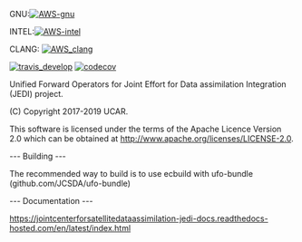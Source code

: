 GNU:[![AWS-gnu](https://codebuild.us-east-1.amazonaws.com/badges?uuid=eyJlbmNyeXB0ZWREYXRhIjoiVjRjeGRXc2EyQit2Z3J4YXNWYjl3dGpWaFMyc0V4UkxGR25PS29VSXN1Z3ExbjJwNHBjRVZCUUptV243dlNWUFFtSmdxS1k5VHBwK25HeHdNbXJmTlFRPSIsIml2UGFyYW1ldGVyU3BlYyI6InM4dW1jYjE1enUxU216Y3UiLCJtYXRlcmlhbFNldFNlcmlhbCI6MX0%3D&branch=develop)](https://console.aws.amazon.com/codesuite/codebuild/projects/automated-testing-ufo-gnu/history?region=us-east-1)

INTEL:[![AWS-intel](https://codebuild.us-east-1.amazonaws.com/badges?uuid=eyJlbmNyeXB0ZWREYXRhIjoiUGxUMXUrdkNTVURCcjlwaTFlVlZ5eklHWGNodVdlWko2M0phM0lTRVIrWS9OcWQraWpwN3FvL240N2FDZWdEZGF3dU9vSHZHS1lFbEVJd2M5M1NWWHUwPSIsIml2UGFyYW1ldGVyU3BlYyI6Ii8xWTZDL0VxV1hNSE1LVHMiLCJtYXRlcmlhbFNldFNlcmlhbCI6MX0%3D&branch=develop)](https://console.aws.amazon.com/codesuite/codebuild/projects/automated-testing-ufo-intel/history?region=us-east-1)

CLANG: [![AWS_clang](https://codebuild.us-east-1.amazonaws.com/badges?uuid=eyJlbmNyeXB0ZWREYXRhIjoiVU1vbVR2Y0twa3NpWHRoMUhraGlreU9Da2t5RVpZQk9kV3NrL2hTc0szdXRlaCszVzhHRndrd0VqcnpSb2lyL2VCRXNtK1Y4WG5LRHVxbldteFArU2IwPSIsIml2UGFyYW1ldGVyU3BlYyI6IkpQUTRlaThyRWVkWEJjNEwiLCJtYXRlcmlhbFNldFNlcmlhbCI6MX0%3D&branch=develop)](https://us-east-1.console.aws.amazon.com/codesuite/codebuild/projects/automated-testing-ufo-clang/history?region=us-east-1)


[![travis_develop](https://travis-ci.com/JCSDA/ufo.svg?token=zswWHqwVimHTBAygfenZ&branch=develop)](https://travis-ci.com/JCSDA/ufo)
[![codecov](https://codecov.io/gh/JCSDA/ufo/branch/develop/graph/badge.svg?token=kTqYXNeF6h)](https://codecov.io/gh/JCSDA/ufo)

Unified Forward Operators for Joint Effort for Data assimilation Integration (JEDI) project.

(C) Copyright 2017-2019 UCAR.

This software is licensed under the terms of the Apache Licence Version 2.0
which can be obtained at http://www.apache.org/licenses/LICENSE-2.0.

--- Building ---

The recommended way to build is to use ecbuild with ufo-bundle (github.com/JCSDA/ufo-bundle)

--- Documentation ---

https://jointcenterforsatellitedataassimilation-jedi-docs.readthedocs-hosted.com/en/latest/index.html
